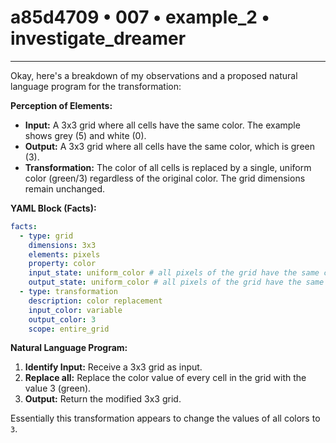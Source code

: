 # a85d4709 • 007 • example_2 • investigate_dreamer

---
Okay, here's a breakdown of my observations and a proposed natural language program for the transformation:

**Perception of Elements:**

*   **Input:** A 3x3 grid where all cells have the same color. The example shows grey (5) and white (0).
*   **Output:** A 3x3 grid where all cells have the same color, which is green (3).
*   **Transformation:** The color of all cells is replaced by a single, uniform color (green/3) regardless of the original color. The grid dimensions remain unchanged.

**YAML Block (Facts):**



```yaml
facts:
  - type: grid
    dimensions: 3x3
    elements: pixels
    property: color
    input_state: uniform_color # all pixels of the grid have the same color
    output_state: uniform_color # all pixels of the grid have the same color
  - type: transformation
    description: color replacement
    input_color: variable
    output_color: 3
    scope: entire_grid
```



**Natural Language Program:**

1.  **Identify Input:** Receive a 3x3 grid as input.
2. **Replace all:** Replace the color value of every cell in the grid with the value 3 (green).
3.  **Output:** Return the modified 3x3 grid.

Essentially this transformation appears to change the values of all colors to `3`.

